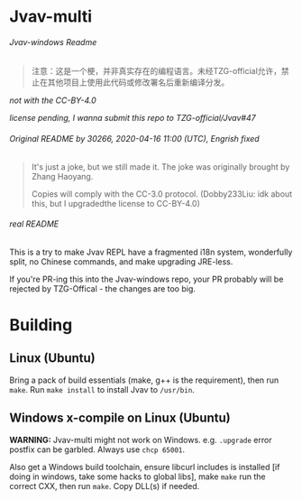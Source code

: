 # Jvav-multi

###### Jvav-windows Readme
> 注意：这是一个梗，并非真实存在的编程语言。未经TZG-official允许，禁止在其他项目上使用此代码或修改署名后重新编译分发。

*not with the CC-BY-4.0*

*license pending, I wanna submit this repo to TZG-official/Jvav#47*

###### Original README by 30266, 2020-04-16 11:00 (UTC), Engrish fixed
>It's just a joke, but we still made it. The joke was originally brought by Zhang Haoyang.
>
>Copies will comply with the CC-3.0 protocol. (Dobby233Liu: idk about this, but I upgradedthe license to CC-BY-4.0)

###### real README
This is a try to make Jvav REPL have a fragmented i18n system, wonderfully split, no Chinese commands, and make upgrading JRE-less.

If you're PR-ing this into the Jvav-windows repo, your PR probably will be rejected by TZG-Offical - the changes are too big.

# Building
## Linux (Ubuntu)
Bring a pack of build essentials (make, g++ is the requirement), then run `make`. Run `make install` to install Jvav to `/usr/bin`.
## Windows x-compile on Linux (Ubuntu)
**WARNING:** Jvav-multi might not work on Windows. e.g. `.upgrade` error postfix can be garbled. Always use `chcp 65001`.

Also get a Windows build toolchain, ensure libcurl includes is installed \[if doing in windows, take some hacks to global libs\], make `make` run the correct CXX, then run `make`. Copy DLL(s) if needed.